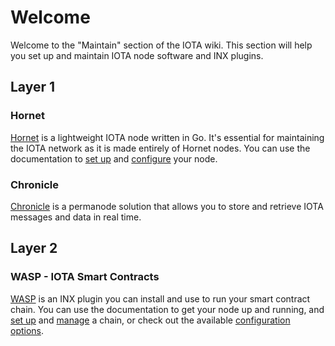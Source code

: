 # Welcome

Welcome to the "Maintain" section of the IOTA wiki. This section will help you set up and maintain IOTA node software
and INX plugins.

## Layer 1

### Hornet

[Hornet](/hornet/welcome) is a lightweight IOTA node written in Go. It's essential for maintaining the
IOTA network as it is made entirely of Hornet nodes. You can use the documentation to
[set up](/hornet/how_tos/using_docker) and
[configure](/hornet/how_tos/post_installation) your node.

### Chronicle

[Chronicle](/chronicle/welcome) is a permanode solution that allows you to store and retrieve IOTA
messages and data in real time.

## Layer 2

### WASP - IOTA Smart Contracts

[WASP](/wasp/running-a-node) is an INX plugin you can install and use to run your smart contract chain.
You can use the documentation to get your node up and running, and [set up](/isc/how-tos/manage-chains/setting-up-a-chain/) and
[manage](/isc/how-tos/manage-chains/chain-management) a chain, or check out the available
[configuration options](/wasp/configuration).

